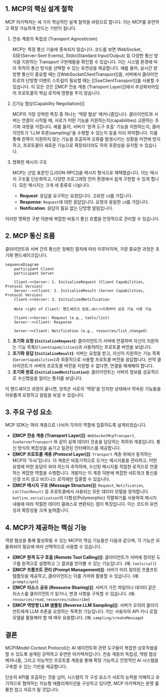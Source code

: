 ## 1. MCP의 핵심 설계 철학

MCP 아키텍처는 세 가지 핵심적인 설계 철학을 바탕으로 합니다. 이는 MCP를 유연하고 확장 가능하게 만드는 기반이 됩니다.

1. 전송 계층의 독립성 (Transport Agnosticism)
    
    MCP는 특정 통신 기술에 종속되지 않습니다. 코드를 보면 WebSocket, SSE(Server-Sent Events), Stdio(Standard Input/Output) 등 다양한 통신 방식을 지원하는 Transport 구현체들을 확인할 수 있습니다. 이는 시스템 환경에 따라 최적의 통신 방식을 선택할 수 있는 유연성을 제공합니다. 예를 들어, 실시간 양방향 통신이 중요할 때는 [[WebSocketClientTransport]]을, 서버에서 클라이언트로의 단방향 이벤트 스트림이 필요할 때는 [[SseClientTransport]]를 사용할 수 있습니다. 이 모든 것은 [[MCP 전송 계층 (Transport Layer)]]에서 추상화되어있어 프로토콜의 핵심 로직에 영향을 주지 않습니다.
    
2. [[기능 협상(Capability Negotiation)]]
    
    MCP의 가장 강력한 특징 중 하나는 '역량 협상' 메커니즘입니다. 클라이언트와 서버는 연결이 시작될 때, 서로가 어떤 기능을 지원하는지(capabilities) 교환하는 초기화 과정을 거칩니다. 예를 들어, 서버가 '원격 도구 호출' 기능을 지원하는지, 클라이언트가 'LLM 추론(sampling)'을 수행할 수 있는지 등을 미리 파악합니다. 이를 통해 한쪽이 지원하지 않는 기능을 호출하여 오류를 발생시키는 상황을 미연에 방지하고, 프로토콜이 새로운 기능으로 확장되더라도 하위 호환성을 유지할 수 있습니다.
    
3. 명확한 메시지 구조
    
    MCP는 산업 표준인 [[JSON-RPC]]을 메시지 형식으로 채택했습니다. 이는 메시지 구조를 단순화하고, 다양한 프로그래밍 언어 환경에서 쉽게 구현할 수 있게 합니다. 모든 메시지는 크게 세 종류로 나뉩니다.
    
    - **Request**: 응답을 요구하는 요청입니다. 고유한 `id`를 가집니다.
    - **Response**: `Request`에 대한 응답입니다. 요청과 동일한 `id`를 가집니다.
    - **Notification**: 응답이 필요 없는 단방향 알림입니다.

이러한 명확한 구분 덕분에 복잡한 비동기 통신 흐름을 안정적으로 관리할 수 있습니다.

## 2. MCP 통신 흐름

클라이언트와 서버 간의 통신은 정해진 절차에 따라 이루어지며, 가장 중요한 과정은 초기화 핸드셰이크입니다.

```mermaid
sequenceDiagram
    participant Client
    participant Server

    Client->>Server: 1. InitializeRequest (Client Capabilities, Protocol Version)
    Server-->>Client: 2. InitializeResult (Server Capabilities, Protocol Version)
    Client->>Server: 3. InitializedNotification
    
    Note right of Client: 핸드셰이크 완료,<br/>이제부터 상호 기능 사용 가능

    Client->>Server: Request (e.g., tools/list)
    Server-->>Client: Response
    
    Server->>Client: Notification (e.g., resources/list_changed)
```

1. **초기화 요청 (`InitializeRequest`)**: 클라이언트가 서버에 연결하며 자신이 지원하는 기능 목록(`ClientCapabilities`)과 사용하려는 프로토콜 버전을 보냅니다.
2. **초기화 응답 (`InitializeResult`)**: 서버는 요청을 받고, 자신이 지원하는 기능 목록(`ServerCapabilities`)과 최종적으로 사용할 프로토콜 버전을 응답합니다. 만약 클라이언트가 서버의 프로토콜 버전을 지원할 수 없다면, 연결을 해제해야 합니다.
3. **초기화 완료 (`InitializedNotification`)**: 클라이언트는 서버의 정보를 성공적으로 수신했음을 알리는 통지를 보냅니다.

이 핸드셰이크 과정이 끝나면, 양측은 서로의 '역량'을 인지한 상태에서 약속된 기능들을 자유롭게 요청하고 알림을 보낼 수 있습니다.

## 3. 주요 구성 요소

MCP SDK는 여러 계층으로 나뉘어 각자의 역할에 집중하도록 설계되었습니다.

- **[[MCP 전송 계층 (Transport Layer)]]**: `WebSocketMcpTransport`, `SseServerTransport` 와 같이 실제 데이터 전송을 담당하는 최하위 계층입니다. 통신 방식의 복잡성을 숨기고 일관된 인터페이스를 제공합니다.
- **[[MCP 프로토콜 계층 (Protocol Layer)]]**: `Transport` 계층 위에서 동작하는 MCP의 '두뇌'입니다. 이 계층은 비동기적으로 오가는 메시지들을 관리하고, 어떤 요청에 어떤 응답이 와야 하는지 추적하며, 수신된 메시지를 적절한 로직으로 연결하는 복잡한 역할을 수행합니다. 개발자는 이 계층 덕분에 복잡한 네트워크 통신을 신경 쓰지 않고 비즈니스 로직에만 집중할 수 있습니다.
- **[[MCP 메시지 구조 (Message Structure)]]**: `Request`, `Notification`, `CallToolResult` 등 프로토콜에서 사용되는 모든 데이터 모델을 정의합니다. `kotlinx.serialization`의 다형성(Polymorphic) 직렬화기를 사용하여 메시지 내용에 따라 적절한 데이터 클래스로 변환되는 점이 특징입니다. 이는 코드의 유연성과 확장성을 크게 높여줍니다.

## 4. MCP가 제공하는 핵심 기능

역량 협상을 통해 활성화될 수 있는 MCP의 핵심 기능들은 다음과 같으며, 각 기능은 모듈화되어 필요에 따라 선택적으로 사용할 수 있습니다.

- **[[MCP 원격 도구 호출 (Remote Tool Calling)]]**: 클라이언트가 서버에 정의된 도구를 원격으로 실행하고 그 결과를 받아볼 수 있는 기능입니다. (예: `tools/call`)
- **[[MCP 프롬프트 관리 (Prompt Management)]]**: 서버가 미리 정의된 프롬프트 템플릿을 제공하고, 클라이언트는 이를 가져와 활용할 수 있습니다. (예: `prompts/get`)
- **[[MCP 리소스 공유 (Resource Sharing)]]**: 서버가 가진 파일이나 데이터 같은 리소스를 클라이언트가 읽거나, 변경 사항을 구독할 수 있습니다. (예: `resources/read`, `resources/subscribe`)
- **[[MCP 역방향 LLM 샘플링 (Reverse LLM Sampling)]]**: 서버가 오히려 클라이언트에게 LLM 추론을 요청하는 독특한 기능입니다. 이는 사용자의 API 키나 로컬 모델을 활용해야 할 때 매우 유용합니다. (예: `sampling/createMessage`)


## 결론

MCP(Model Context Protocol)는 AI 에이전트와 관련 도구들이 복잡한 상호작용을 할 수 있도록 설계된 강력하고 유연한 아키텍처입니다. 전송 계층의 독립성, 역량 협상 메커니즘, 그리고 지능적인 프로토콜 계층을 통해 확장 가능하고 안정적인 AI 시스템을 구축할 수 있는 기반을 제공합니다.

단순히 API를 호출하는 것을 넘어, 시스템의 각 구성 요소가 서로의 능력을 이해하고 유기적으로 협력하는 지능형 애플리케이션을 구상하고 있다면, MCP 아키텍처는 분명 훌륭한 참고 자료가 될 것입니다.
